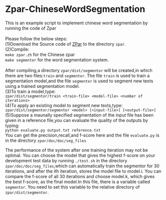 # Zpar-ChineseWordSegmentation

This is an example script to implement chinese word segmentation by running the code of Zpar<br><br>
Please follow the below steps:<br>
(1)Download the Source code of [ZPar](https://github.com/frcchang/zpar/releases) to the directory `zpar`.<br>
(2)Compile:<br>
      `make zpar.zh` for the Chinese zpar<br>
      `make segmentor` for the word segmentation system.<br>      
After compiling,a directory `zpar/dist/segmentor` will be created,in which there are two files:`train` and `segmentor`. The file `train` is used to train a segmentation model,and the file `segmentor` is used to segment new texts using a trained segmentation model.<br>
(3)To train a model,type:<br>
      `zpar/dist/segmentor/train <train-file> <model-file> <number of iterations>`<br>
(4)To apply an existing model to segment new texts,type:<br>
      `zpar/dist/segmentor/segmentor <model> [<input-file>] [<output-file>]`<br>
(5)Suppose a maunally specified segmentation of the input file has been given in a reference file,you can evaluate the quality of the outputs by typing:<br>
`python evaluate.py output.txt reference.txt` <br>
 You can get the precision,recall,and f-score here and the file `evaluate.py` is in the directory `zpar/doc/doc/seg_files`<br>

   The performance of the system after one training iteration may not be optimal. You can choose the model that gives the highest f-score on your development test data by running `./test.sh` in the directory `zpar/doc/doc/seg_files`,which can automatically train the segmentor for 30 iterations, and after the ith iteration, stores the model file to model.i. You can compare the f-score of all 30 iterations and choose model.k, which gives the best f-score, as the final model.In this file, there is a variable called `segmentor`. You need to set this variable to the relative directory of `zpar/dist/segmentor`.
